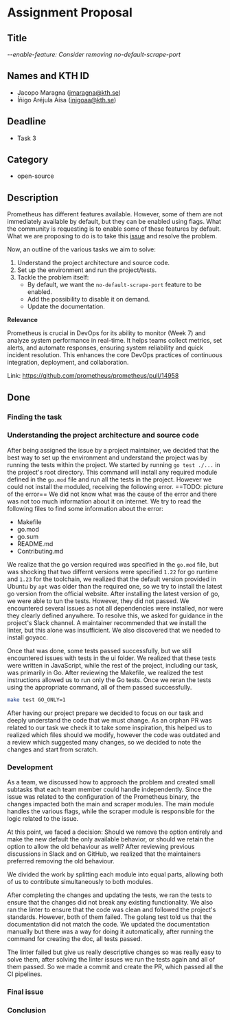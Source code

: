 # Assignment Proposal

## Title

_--enable-feature: Consider removing no-default-scrape-port_

## Names and KTH ID

  - Jacopo Maragna (jmaragna@kth.se)
  - Íñigo Aréjula Aísa (inigoaa@kth.se)

## Deadline

- Task 3 

## Category

- open-source

## Description

Prometheus has different features available. However, some of them are not immediately available by default, but they can be enabled using flags. What the community is requesting is to enable some of these features by default. What we are proposing to do is to take this [issue](https://github.com/prometheus/prometheus/issues/13959) and resolve the problem.

Now, an outline of the various tasks we aim to solve:
1. Understand the project architecture and source code.
2. Set up the environment and run the project/tests.
3. Tackle the problem itself:
    - By default, we want the `no-default-scrape-port` feature to be enabled.
    - Add the possibility to disable it on demand.
    - Update the documentation.

**Relevance**

Prometheus is crucial in DevOps for its ability to monitor (Week 7) and analyze system performance in real-time. It helps teams collect metrics, set alerts, and automate responses, ensuring system reliability and quick incident resolution. This enhances the core DevOps practices of continuous integration, deployment, and collaboration.

Link: https://github.com/prometheus/prometheus/pull/14958

## Done
### Finding the task
### Understanding the project architecture and source code
After being assigned the issue by a project maintainer, we decided that the best way to set up the environment and understand the project was by running the tests within the project. We started by running `go test ./...` in the project's root directory. This command will install any required module defined in the `go.mod` file and run all the tests in the project. However we could not install the moduled, receiving the following error.
==TODO: picture of the error==
We did not know what was the cause of the error and there was not too much information about it on internet. We try to read the following files to find some information about the error:
- Makefile
- go.mod
- go.sum
- README.md
- Contributing.md

We realize that the go version required was specified in the `go.mod` file, but was shocking that two differnt versions were specified `1.22` for go runtime and `1.23` for the toolchain, we realized that the default version provided in Ubuntu by `apt` was older than the required one, so we try to install the latest go version from the official website. After installing the latest version of go, we were able to tun the tests. However, they did not passed. We encountered several issues as not all dependencies were installed, nor were they clearly defined anywhere. To resolve this, we asked for guidance in the project's Slack channel. A maintainer recommended that we install the linter, but this alone was insufficient. We also discovered that we needed to install goyacc.

Once that was done, some tests passed successfully, but we still encountered issues with tests in the ui folder. We realized that these tests were written in JavaScript, while the rest of the project, including our task, was primarily in Go. After reviewing the Makefile, we realized the test instructions allowed us to run only the Go tests. Once we reran the tests using the appropriate command, all of them passed successfully.
```bash
make test GO_ONLY=1
```
After having our project prepare we decided to focus on our task and deeply understand the code that we must change. As an orphan PR was related to our task we check it to take some inspiration, this helped us to realized which files should we modify, however the code was outdated and a review which suggested many changes, so we decided to note the changes and start from scratch.
### Development
As a team, we discussed how to approach the problem and created small subtasks that each team member could handle independently. Since the issue was related to the configuration of the Prometheus binary, the changes impacted both the main and scraper modules. The main module handles the various flags, while the scraper module is responsible for the logic related to the issue.

At this point, we faced a decision: Should we remove the option entirely and make the new default the only available behavior, or should we retain the option to allow the old behaviour as well? After reviewing previous discussions in Slack and on GitHub, we realized that the maintainers preferred removing the old behaviour.

We divided the work by splitting each module into equal parts, allowing both of us to contribute simultaneously to both modules.

After completing the changes and updating the tests, we ran the tests to ensure that the changes did not break any existing functionality. We also ran the linter to ensure that the code was clean and followed the project's standards. However, both of them failed. The golang test told us that the documentation did not match the code. We updated the documentation manually but there was a way for doing it automatically, after running the command for creating the doc, all tests passed.

The linter failed but give us really descriptive changes so was really easy to solve them, after solving the linter issues we run the tests again and all of them passed. So we made a commit and create the PR, which passed all the CI pipelines.
### Final issue
### Conclusion

